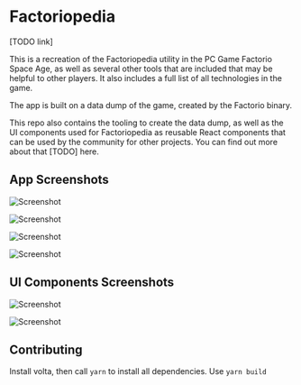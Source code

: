 # Factoriopedia

[TODO link]

This is a recreation of the Factoriopedia utility in the PC Game Factorio
Space Age, as well as several other tools that are included that may be helpful
to other players. It also includes a full list of all technologies in the game.

The app is built on a data dump of the game, created by the Factorio binary.

This repo also contains the tooling to create the data dump, as well as the
UI components used for Factoriopedia as reusable React components that can be
used by the community for other projects. You can find out more about that
[TODO] here.

## App Screenshots

![Screenshot](https://imgur.com/M2FE87V.png)

![Screenshot](https://imgur.com/BfZFguK.png)

![Screenshot](https://imgur.com/vZ8CrI4.png)

![Screenshot](https://imgur.com/hFZPU3u.png)

## UI Components Screenshots

![Screenshot](https://imgur.com/xam62go.png)

![Screenshot](https://imgur.com/nB8Y2WJ.png)

## Contributing

Install volta, then call `yarn` to install all dependencies.
Use `yarn build` 